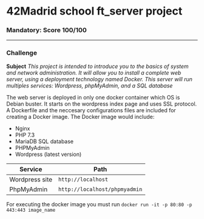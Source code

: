 # 42Madrid school ft_server project
### Mandatory: Score 100/100
***
### Challenge
**Subject** *This project is intended to introduce you to the basics of system and network administration. It will allow you to install a complete web server, using a deployment technology named Docker. This server will run multiples services: Wordpress, phpMyAdmin, and a SQL database*

The web server is deployed in only one docker container which OS is Debian buster. It starts on the wordpress index page and uses SSL protocol.
A Dockerfile and the neccesary configurations files are included for creating a Docker image.
The Docker image would include:
- Nginx
- PHP 7.3
- MariaDB SQL database
- PHPMyAdmin
- Wordpress (latest version)

| Service        | Path                          |
| ---------------| ----------------------------- |
| Wordpress site | `http://localhost`            | 
| PhpMyAdmin     | `http://localhost/phpmyadmin` |

For executing the docker image you must run `docker run -it -p 80:80 -p 443:443 image_name`

